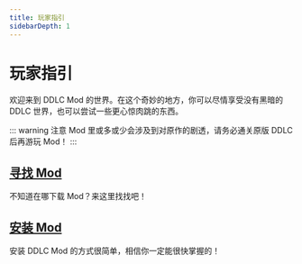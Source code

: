 ```yaml
---
title: 玩家指引
sidebarDepth: 1
---
```


# 玩家指引

欢迎来到 DDLC Mod 的世界。在这个奇妙的地方，你可以尽情享受没有黑暗的 DDLC 世界，也可以尝试一些更心惊肉跳的东西。

::: warning 注意
Mod 里或多或少会涉及到对原作的剧透，请务必通关原版 DDLC 后再游玩 Mod！
:::

## [寻找 Mod](./moddiscover.md)

不知道在哪下载 Mod？来这里找找吧！

## [安装 Mod](./install.md)

安装 DDLC Mod 的方式很简单，相信你一定能很快掌握的！